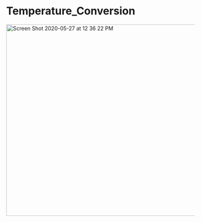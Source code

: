# Temperature_Conversion

<img width="512" alt="Screen Shot 2020-05-27 at 12 36 22 PM" src="https://user-images.githubusercontent.com/47867514/83067209-dbce7500-a02b-11ea-9294-9b310da8f864.png">

